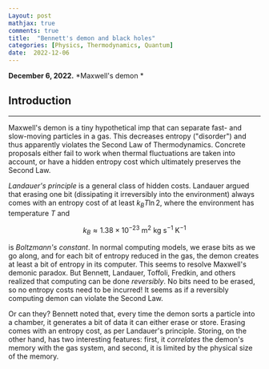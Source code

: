```yaml
---
Layout: post
mathjax: true
comments: true
title:  "Bennett's demon and black holes"
categories: [Physics, Thermodynamics, Quantum]
date:  2022-12-06
---
```


**December 6, 2022.** *Maxwell's demon *

## Introduction
---

Maxwell's demon is a tiny hypothetical imp that can separate fast- and
slow-moving particles in a gas. This decreases entropy ("disorder")
and thus apparently violates the Second Law of Thermodynamics.
Concrete proposals either fail to work when thermal fluctuations are
taken into account, or have a hidden entropy
cost which ultimately preserves the Second Law.

*Landauer's principle* is a general class of hidden costs.
Landauer argued that erasing one bit (dissipating it irreversibly into
the environment) always comes with an entropy cost of at least $k_BT \ln 2$, where
the environment has temperature $T$ and

$$
k_B \approx 1.38 \times 10^{-23} \text{ m}^2\text{ kg s}^{-1} \text{ K}^{-1}
$$

is *Boltzmann's constant*.
In normal computing models, we erase bits as we go along, and
for each bit of entropy reduced in the gas, the demon creates at least
a bit of entropy in its computer.
This seems to resolve Maxwell's demonic paradox. But Bennett, Landauer, Toffoli, Fredkin, and others realized
that computing can be done *reversibly*. No bits need to be erased, so
no entropy costs need to be incurred!
It seems as if a reversibly computing demon can violate the Second Law.

Or can they?
Bennett noted that, every time the demon sorts a particle into a chamber, it
generates a bit of data it can either erase or store.
Erasing comes with an entropy cost, as per Landauer's principle.
Storing, on the other hand, has two interesting features: first, it
*correlates* the demon's memory with the gas system, and second, it is
limited by the physical size of the memory.
